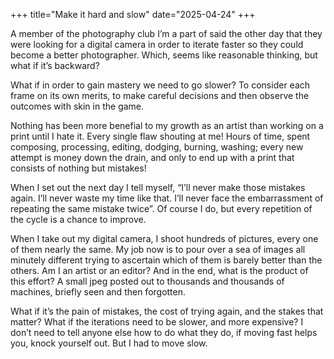 +++
title="Make it hard and slow"
date="2025-04-24"
+++

A member of the photography club I’m a part of said the other day that they were looking for a digital camera in order to iterate faster so they could become a better photographer. Which, seems like reasonable thinking, but what if it’s backward?

What if in order to gain mastery we need to go slower? To consider each frame on its own merits, to make careful decisions and then observe the outcomes with skin in the game.

Nothing has been more benefial to my growth as an artist than working on a print until I hate it. Every single flaw shouting at me! Hours of time, spent composing, processing, editing, dodging, burning, washing; every new attempt is money down the drain, and only to end up with a print that consists of nothing but mistakes! 

When I set out the next day I tell myself, “I’ll never make those mistakes again. I’ll never waste my time like that. I’ll never face the embarrassment of repeating the same mistake twice”. Of course I do, but every repetition of the cycle is a chance to improve.

When I take out my digital camera, I shoot hundreds of pictures, every one of them nearly the same. My job now is to pour over a sea of images all minutely different trying to ascertain which of them is barely better than the others. Am I an artist or an editor? And in the end, what is the product of this effort? A small jpeg posted out to thousands and thousands of machines, briefly seen and then forgotten.

What if it’s the pain of mistakes, the cost of trying again, and the stakes that matter? What if the iterations need to be slower, and more expensive? I don’t need to tell anyone else how to do what they do, if moving fast helps you, knock yourself out. But I had to move slow.
